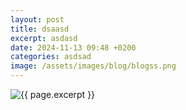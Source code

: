 ```yaml
---
layout: post
title: dsaasd
excerpt: asdasd
date: 2024-11-13 09:48 +0200
categories: asdsad
image: /assets/images/blog/blogss.png
---
```

<img class="page-image" src="{{ site.baseurl }}{{ page.image }}" alt="{{ page.excerpt }}">
